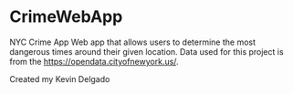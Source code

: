# CrimeWebApp
NYC Crime App
Web app that allows users to determine the most dangerous times around their given location.
Data used for this project is from the https://opendata.cityofnewyork.us/. 

Created my Kevin Delgado
